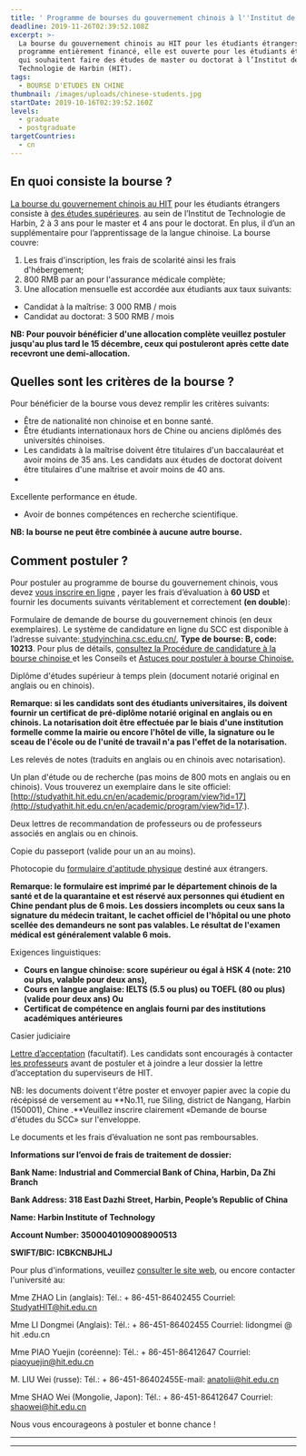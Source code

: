 ```yaml
---
title: ' Programme de bourses du gouvernement chinois à l''Institut de technologie de Harbin'
deadline: 2019-11-26T02:39:52.108Z
excerpt: >-
  La bourse du gouvernement chinois au HIT pour les étudiants étrangers est un
  programme entièrement financé, elle est ouverte pour les étudiants étrangers
  qui souhaitent faire des études de master ou doctorat à l’Institut de
  Technologie de Harbin (HIT).
tags:
  - BOURSE D'ETUDES EN CHINE
thumbnail: /images/uploads/chinese-students.jpg
startDate: 2019-10-16T02:39:52.160Z
levels:
  - graduate
  - postgraduate
targetCountries:
  - cn
---
```

## En quoi consiste la bourse ?

[La bourse du gouvernement chinois au HIT](http://studyathit.hit.edu.cn/en/academic/program/view?id=17) pour les étudiants étrangers consiste à [des études supérieures](http://studyathit.hit.edu.cn/upload/attachment/PhD%20&%20Master's%20Programs.docx). au sein de l’Institut de Technologie de Harbin, 2 à 3 ans pour le master et 4 ans pour le doctorat. En plus, il  d’un an supplémentaire pour l’apprentissage de la langue chinoise. La bourse couvre: 

1. Les frais d'inscription, les frais de scolarité ainsi les frais d'hébergement;
2. 800 RMB par an pour l'assurance médicale complète;
3. Une allocation mensuelle est accordée aux étudiants aux taux suivants:

* Candidat à la maîtrise: 3 000 RMB / mois
* Candidat au doctorat: 3 500 RMB / mois

**NB: Pour pouvoir bénéficier d'une allocation complète veuillez postuler jusqu'au plus tard le 15 décembre, ceux qui postuleront après cette date recevront une demi-allocation.**

## Quelles sont les critères de la bourse ?

Pour bénéficier de la bourse vous devez remplir les critères suivants:

* Être de nationalité non chinoise et en bonne santé.
* Être étudiants internationaux hors de Chine ou anciens diplômés des universités chinoises.
* Les candidats à la maîtrise doivent être titulaires d'un baccalauréat et avoir moins de 35 ans. Les candidats aux études de doctorat doivent être titulaires d'une maîtrise et avoir moins de 40 ans.
* 

Excellente performance en étude.

* Avoir de bonnes compétences en recherche scientifique.

**NB: la bourse ne peut être combinée à aucune autre bourse.**

## Comment postuler ?

Pour postuler au programme de bourse du gouvernement chinois, vous devez [vous inscrire en ligne](https://studyinchina.csc.edu.cn/#/login) , payer les frais d’évaluation à **60 USD** et fournir les documents suivants véritablement et correctement **(en double**):

Formulaire de demande de bourse du gouvernement chinois (en deux exemplaires). Le système de candidature en ligne du SCC est disponible à l’adresse suivante:[ studyinchina.csc.edu.cn/](https://studyinchina.csc.edu.cn/#/login), **Type de bourse: B, code: 10213**. Pour plus de détails, [consultez la Procédure de candidature à la bourse chinoise ](https://greatyop.com/procedure-candidature-bourse-chine-csc-doc-requis/)et les Conseils et [Astuces pour postuler à bourse Chinoise.](https://greatyop.com/conseils-astuces-postuler-bourse-chine-csc/)

Diplôme d'études supérieur à temps plein (document notarié original en anglais ou en chinois).

**Remarque: si les candidats sont des étudiants universitaires, ils doivent fournir un certificat de pré-diplôme notarié original en anglais ou en chinois. La notarisation doit être effectuée par le biais d'une institution formelle comme la mairie ou encore l'hôtel de ville, la signature ou le sceau de l'école ou de l'unité de travail n'a pas l'effet de la notarisation.**

Les relevés de notes (traduits en anglais ou en chinois avec notarisation).

Un plan d'étude ou de recherche (pas moins de 800 mots en anglais ou en chinois). Vous trouverez un exemplaire dans le site officiel: [http://studyathit.hit.edu.cn/en/academic/program/view?id=17](http://studyathit.hit.edu.cn/en/academic/program/view?id=17.).

Deux lettres de recommandation de professeurs ou de professeurs associés en anglais ou en chinois.

Copie du passeport (valide pour un an au moins).

Photocopie du [formulaire d'aptitude physique](http://studyathit.hit.edu.cn/upload/attachment/Physical%20Exam%20From.pdf) destiné aux étrangers.

**Remarque: le formulaire est imprimé par le département chinois de la santé et de la quarantaine et est réservé aux personnes qui étudient en Chine pendant plus de 6 mois. Les dossiers incomplets ou ceux sans la signature du médecin traitant, le cachet officiel de l'hôpital ou une photo scellée des demandeurs ne sont pas valables. Le résultat de l'examen médical est généralement valable 6 mois.**

Exigences linguistiques:

* **Cours en langue chinoise: score supérieur ou égal à HSK 4 (note: 210 ou plus, valable pour deux ans),**
* **Cours en langue anglaise: IELTS (5.5 ou plus) ou TOEFL (80 ou plus) (valide pour deux ans) Ou**
* **Certificat de compétence en anglais fourni par des institutions académiques antérieures**

Casier judiciaire

[Lettre d’acceptation](http://studyathit.hit.edu.cn/upload/attachment/Acceptance%20Letter.pdf) (facultatif). Les candidats sont encouragés à contacter [les professeurs](http://homepage.hit.edu.cn/home-index) avant de postuler et à joindre a leur dossier la lettre d’acceptation du superviseurs de HIT.

NB: les documents doivent t'être poster et envoyer papier avec la copie du récépissé de versement au **No.11, rue Siling, district de Nangang, Harbin (150001), Chine
 .**Veuillez inscrire clairement «Demande de bourse d'études du SCC» sur l'enveloppe. 

Le documents et les frais d’évaluation ne sont pas remboursables.

**Informations sur l’envoi de frais de traitement de dossier:**

**Bank Name: Industrial and Commercial Bank of China, Harbin, Da Zhi Branch**

**Bank Address: 318 East Dazhi Street, Harbin, People’s Republic of China**

**Name: Harbin Institute of Technology**

**Account Number: 3500040109008900513**

**SWIFT/BIC: ICBKCNBJHLJ**

Pour plus d'informations, veuillez [consulter le site web](http://studyathit.hit.edu.cn/en/academic/program/view?id=17), ou encore contacter l'université au:

Mme ZHAO Lin (anglais): Tél.: + 86-451-86402455 Courriel: StudyatHIT@hit.edu.cn

Mme LI Dongmei (Anglais): Tél.: + 86-451-86402455 Courriel: lidongmei @ hit .edu.cn

Mme PIAO Yuejin (coréenne): Tél.: + 86-451-86412647 Courriel: piaoyuejin@hit.edu.cn

M. LIU Wei (russe): Tél.: + 86-451-86402455E-mail: anatolii@hit.edu.cn

Mme SHAO Wei (Mongolie, Japon): Tél.: + 86-451-86412647 Courriel: shaowei@hit.edu.cn

Nous vous encourageons à postuler et bonne chance !

- - -

- - -
